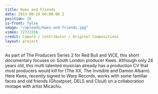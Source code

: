 ```yaml
---
title: Kwes and Friends
date: 2013-08-20 00:00:00 Z
position: 26
is-front: false
image: "/uploads/kwes-and-friends.jpg"
vimeo: 72721556
credit: Camera / Contributor / Original Compositions
layout: project
---
```


As part of The Producers Series 2 for Red Bull and VICE, this short documentary focuses on South London producer Kwes. Although only 24 years old, this multi talented musician already has a production CV that most producers would kill for (The XX, The Invisible and Damon Albarn). Here Kwes, recently signed to Warp Records, works with some familiar faces and old friends (Ghostpoet, DELS and Clout) on a collaboration mixtape with artist Micachu.